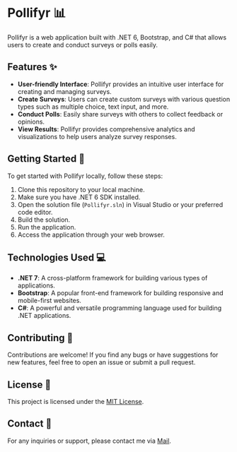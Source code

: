 # Pollifyr 📊

Pollifyr is a web application built with .NET 6, Bootstrap, and C# that allows users to create and conduct surveys or polls easily.

## Features ✨

- **User-friendly Interface**: Pollifyr provides an intuitive user interface for creating and managing surveys.
- **Create Surveys**: Users can create custom surveys with various question types such as multiple choice, text input, and more.
- **Conduct Polls**: Easily share surveys with others to collect feedback or opinions.
- **View Results**: Pollifyr provides comprehensive analytics and visualizations to help users analyze survey responses.

## Getting Started 🚀

To get started with Pollifyr locally, follow these steps:

1. Clone this repository to your local machine.
2. Make sure you have .NET 6 SDK installed.
3. Open the solution file (`Pollifyr.sln`) in Visual Studio or your preferred code editor.
4. Build the solution.
5. Run the application.
6. Access the application through your web browser.

## Technologies Used 💻

- **.NET 7**: A cross-platform framework for building various types of applications.
- **Bootstrap**: A popular front-end framework for building responsive and mobile-first websites.
- **C#**: A powerful and versatile programming language used for building .NET applications.

## Contributing 🤝

Contributions are welcome! If you find any bugs or have suggestions for new features, feel free to open an issue or submit a pull request.

## License 📄

This project is licensed under the [MIT License](LICENSE).

## Contact 📧

For any inquiries or support, please contact me via [Mail](mailto:mail@mxritz.xyz).
